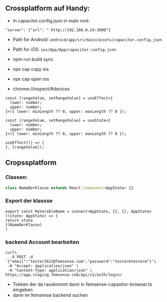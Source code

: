 ## Crossplatform auf Handy:

- In capacitor.config.json in main root:

```
"server": {"url": " http://192.168.0.24:3000"}
```

- Path for Android: `android/app/src/main/assets/capacitor.config.json`
- Path for iOS: `ios/App/App/capacitor.config.json`
- npm run build sync  
- npx cap copy ios  
- npx cap open ios  



- chrome://inspect/#devices

```
const [rangeValue, setRangeValue] = useEffect<{
  lower: number;
  upper: number;
}>({ lower: minLength ?? 0, upper: maxLength ?? 0 });
```



```
const [rangeValue, setRangeValue] = useState<{
  lower: number;
  upper: number;
}>({ lower: minLength ?? 0, upper: maxLength ?? 0 });

useEffect(() => {
}, [rangeValue]);
```

## Cropssplatform

### Classen:

```typescript
class NameDerKlasse extends React.Component<AppState> {}
```

### Export der klassse

```
export const MyVarableName = connect<AppState, {}, {}, AppState>((state: AppState) => {
return state
}(NameDerKlasse)
)
```

### backend Account bearbeiten

```
curl\
  -X POST -d '{"email":"tester1622@femsense.com","password":"testermtesterm"}'\
 -H "Accept: application/json" \
 -H "Content-Type: application/json" \
https://app.staging.femsense.com/api/v1/auth/login/
```



- Tokken der da rauskommt dann in femsense-capasitor-browser.ts eingeben
- dann im femsense backend suchen